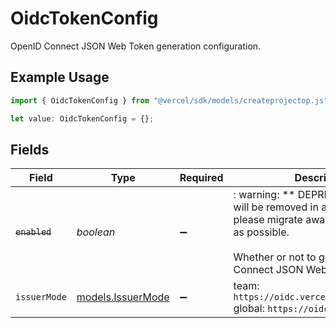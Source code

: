 # OidcTokenConfig

OpenID Connect JSON Web Token generation configuration.

## Example Usage

```typescript
import { OidcTokenConfig } from "@vercel/sdk/models/createprojectop.js";

let value: OidcTokenConfig = {};
```

## Fields

| Field                                                                                                                                                                               | Type                                                                                                                                                                                | Required                                                                                                                                                                            | Description                                                                                                                                                                         |
| ----------------------------------------------------------------------------------------------------------------------------------------------------------------------------------- | ----------------------------------------------------------------------------------------------------------------------------------------------------------------------------------- | ----------------------------------------------------------------------------------------------------------------------------------------------------------------------------------- | ----------------------------------------------------------------------------------------------------------------------------------------------------------------------------------- |
| ~~`enabled`~~                                                                                                                                                                       | *boolean*                                                                                                                                                                           | :heavy_minus_sign:                                                                                                                                                                  | : warning: ** DEPRECATED **: This will be removed in a future release, please migrate away from it as soon as possible.<br/><br/>Whether or not to generate OpenID Connect JSON Web Tokens. |
| `issuerMode`                                                                                                                                                                        | [models.IssuerMode](../models/issuermode.md)                                                                                                                                        | :heavy_minus_sign:                                                                                                                                                                  | team: `https://oidc.vercel.com/[team_slug]` global: `https://oidc.vercel.com`                                                                                                       |